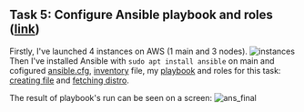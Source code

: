 Task 5: Configure Ansible playbook and roles ([link](https://github.com/yurnov/IaC_Ansible_basecamp/blob/master/08-homework.md))
-----------------
Firstly, I've launched 4 instances on AWS (1 main and 3 nodes).
![instances](https://user-images.githubusercontent.com/106439773/211191231-4d921bd5-f74e-47b2-8499-dcee1c68adec.png)
Then I've installed Ansible with ```sudo apt install ansible``` on main and cofigured [ansible.cfg](https://github.com/imospan/devops_basecamp/blob/main/task5_ansible/ansible.cfg), [inventory](https://github.com/imospan/devops_basecamp/blob/main/task5_ansible/inventory.txt) file, my [playbook](https://github.com/imospan/devops_basecamp/blob/main/task5_ansible/playbook.yml) and roles for this task: [creating file](https://github.com/imospan/devops_basecamp/blob/main/task5_ansible/roles/create_file/tasks/main.yml) and [fetching distro](https://github.com/imospan/devops_basecamp/blob/main/task5_ansible/roles/distro_version/tasks/main.yml).


The result of playbook's run can be seen on a screen:
![ans_final](https://user-images.githubusercontent.com/106439773/211191398-0dd64fe1-d70b-4c08-b9d4-46c21c3f04f7.png)
